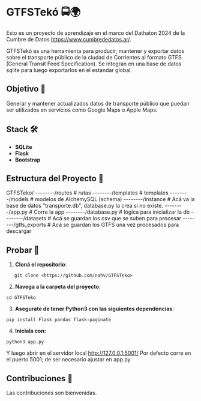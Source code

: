 # GTFSTekó 🚍🌍

Esto es un proyecto de aprendizaje en el marco del Dathaton 2024 de la Cumbre de Datos <https://www.cumbrededatos.ar/>.

GTFSTekó es una herramienta para producir, mantener y exportar datos sobre el transporte público de la ciudad de Corrientes al formato GTFS (General Transit Feed Specification). Se integran en una base de datos sqlite para luego exportarlos en el estandar global.

## Objetivo 🎯

Generar y mantener actualizados datos de transporte público que puedan ser utilizados en servicios como Google Maps o Apple Maps.

## Stack 🛠️

- **SQLite**
- **Flask**
- **Bootstrap**

## Estructura del Proyecto 📁

GTFSTeko/
--------/routes         # rutas
--------/templates      # templates
--------/models         # modelos de AlchemySQL (schema)
--------/instance       # Acá va la base de datos "transporte.db", 
                           database.py la crea si no existe.
--------/app.py         # Corre la app
--------/database.py    # lógica para inicializar la db
--------/datasets       # Acá se guardan los csv que se suben para procesar
--------/gtfs_exports   # Acá se guardan los GTFS una vez procesados para descargar

## Probar 🚀

1. **Cloná el repositorio**:
```
   git clone <https://github.com/nahv/GTFSTeko>
```
2. **Navega a la carpeta del proyecto**:
```
cd GTFSTeko
```
3. **Asegurate de tener Python3 con las siguientes dependencias**:
```
pip install Flask pandas flask-paginate
```
4. **Iniciala con:**
```
python3 app.py
```
Y luego abrir en el servidor local <http://127.0.0.1:5001/>
Por defecto corre en el puerto 5001; de ser necesario ajustar en app.py

## Contribuciones 🤝

Las contribuciones son bienvenidas.